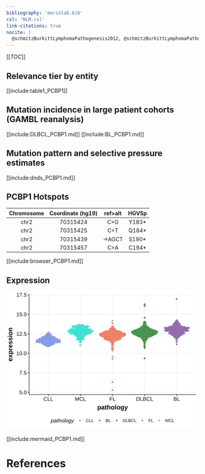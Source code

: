 ```yaml
---
bibliography: 'morinlab.bib'
csl: 'NLM.csl'
link-citations: true
nocite: |
  @schmitzBurkittLymphomaPathogenesis2012, @schmitzBurkittLymphomaPathogenesis2012
---
```


[[_TOC_]]


## Relevance tier by entity

[[include:table1_PCBP1]]

## Mutation incidence in large patient cohorts (GAMBL reanalysis)

[[include:DLBCL_PCBP1.md]]
[[include:BL_PCBP1.md]]

## Mutation pattern and selective pressure estimates

[[include:dnds_PCBP1.md]]

## PCBP1 Hotspots

| Chromosome |Coordinate (hg19) | ref>alt | HGVSp | 
 | :---:| :---: | :--: | :---: |
| chr2 | 70315424 | C>G | Y183* |
| chr2 | 70315425 | C>T | Q184* |
| chr2 | 70315439 | ->AGCT | S190* |
| chr2 | 70315457 | C>A | C194* |

[[include:browser_PCBP1.md]]

## Expression
![](images/gene_expression/PCBP1_by_pathology.svg)
<!-- ORIGIN: schmitzBurkittLymphomaPathogenesis2012 -->
<!-- BL: schmitzBurkittLymphomaPathogenesis2012 -->

[[include:mermaid_PCBP1.md]]

# References
